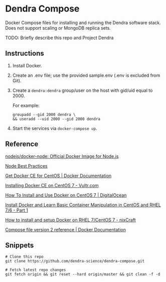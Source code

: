 # Dendra Compose

Docker Compose files for installing and running the Dendra software stack. Does not support scaling or MongoDB replica sets.

TODO: Briefly describe this repo and Project Dendra


## Instructions

1. Install Docker.

2. Create an .env file; use the provided sample.env (.env is excluded from Git).

3. Create a `dendra:dendra` group/user on the host with gid/uid equal to 2000.

	For example:

	```
	groupadd --gid 2000 dendra \
  	&& useradd --uid 2000 --gid 2000 dendra
  	```

3. Start the services via `docker-compose up`.


## Reference

[nodejs/docker-node: Official Docker Image for Node.js](https://github.com/nodejs/docker-node)

[Node Best Practices](https://github.com/nodejs/docker-node/blob/master/docs/BestPractices.md)

[Get Docker CE for CentOS | Docker Documentation](https://docs.docker.com/install/linux/docker-ce/centos/)

[Installing Docker CE on CentOS 7 - Vultr.com](https://www.vultr.com/docs/installing-docker-ce-on-centos-7)

[How To Install and Use Docker on CentOS 7 | DigitalOcean](https://www.digitalocean.com/community/tutorials/how-to-install-and-use-docker-on-centos-7)

[Install Docker and Learn Basic Container Manipulation in CentOS and RHEL 7/6 - Part 1](https://www.tecmint.com/install-docker-and-learn-containers-in-centos-rhel-7-6/)

[How to install and setup Docker on RHEL 7/CentOS 7 - nixCraft](https://www.cyberciti.biz/faq/install-use-setup-docker-on-rhel7-centos7-linux/)

[Compose file version 2 reference | Docker Documentation](https://docs.docker.com/compose/compose-file/compose-file-v2/)


## Snippets

```
# Clone this repo
git clone https://github.com/dendra-science/dendra-compose.git

# Fetch latest repo changes
git fetch origin && git reset --hard origin/master && git clean -f -d
```
